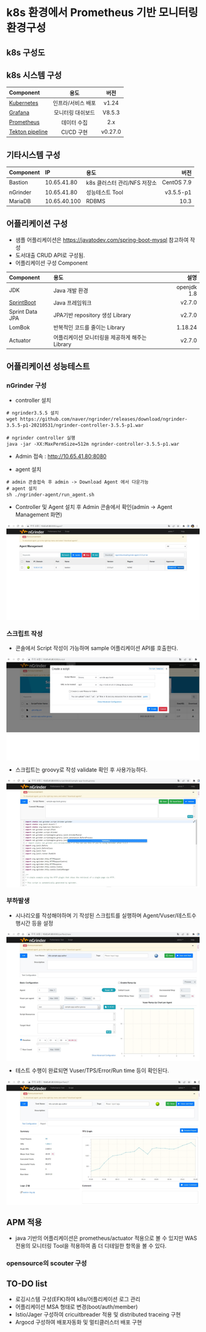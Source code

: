 # k8s 환경에서 Prometheus 기반 모니터링 환경구성


## k8s 구성도




## k8s 시스템 구성

| Component       | 용도              |          버전 |
| :----------     | :---------------: | :-----------: |
| [Kubernetes](https://github.com/wspark/k8s-sample-app/tree/main/k8s)      | 인프라/서비스 배포 |    v1.24      |
| [Grafana](https://github.com/wspark/k8s-sample-app/tree/main/grafana)         |   모니터링 대쉬보드|   V8.5.3      |
| [Prometheus](https://github.com/wspark/k8s-sample-app/tree/main/prometheus)    |   데이터 수집      |    2.x        |
| [Tekton pipeline](https://github.com/wspark/k8s-sample-app/tree/main/tekton) |    CI/CD 구현     |      v0.27.0   |

## 기타시스템 구성

| Component      | IP             | 용도                             |          버전         |
| :------------- | :----------    | :--------------------------------| ---------------------:|
| Bastion        | 10.65.41.80    |  k8s 클러스터 관리/NFS 저장소     |    CentOS 7.9         | 
| nGrinder       | 10.65.41.80    |  성능테스트 Tool                  |   v3.5.5-p1          | 
| MariaDB        | 10.65.40.100   |  RDBMS                           |     10.3             | 


## 어플리케이션 구성

* 샘플 어플리케이션은 https://javatodev.com/spring-boot-mysql 참고하여 작성
* 도서대출 CRUD API로 구성됨.
* 어플리케이션 구성 Component

| Component       | 용도                              |          설명         |
| :-------------  | :--------------------------------| ----------------------:|
| JDK             |  Java 개발 환경                   |   openjdk 1.8          | 
| [SprintBoot](https://github.com/wspark/k8s-sample-app/tree/main/springboot-sample)     |  Java 프레임워크                  |    v2.7.0              | 
| Sprint Data JPA | JPA기반 repository 생성 Library   |    v2.7.0              | 
| LomBok          | 반복적인 코드를 줄이는 Library    |      1.18.24            | 
| Actuator        | 어플리케이션 모니터링을 제공하게 해주는 Library |v2.7.0      | 



## 어플리케이션 성능테스트

### nGrinder 구성

* controller 설치
```
# ngrinder3.5.5 설치
wget https://github.com/naver/ngrinder/releases/download/ngrinder-3.5.5-p1-20210531/ngrinder-controller-3.5.5-p1.war

# ngrinder controller 실행
java -jar -XX:MaxPermSize=512m ngrinder-controller-3.5.5-p1.war

```
* Admin 접속 : http://10.65.41.80:8080

* agent 설치

```
# admin 콘솔접속 후 admin -> Download Agent 에서 다운가능
# agent 설치
sh ./ngrinder-agent/run_agent.sh
```
* Controller 및 Agent 설치 후 Admin 콘솔에서 확인(admin -> Agent Management 화면)

<img src="./images/ngrinder-dashboard-agent.jpg" align="center" />



### 스크립트 작성

* 콘솔에서 Script 작성이 가능하며 sample 어플리케이션 API를 호출한다.

<img src="./images/ngrinder-dashboard-script.jpg" align="center" />

* 스크립트는 groovy로 작성 validate 확인 후 사용가능하다.

<img src="./images/ngrinder-dashboard-validate.jpg" align="center" />


### 부하발생

* 시나리오를 작성해야하며 기 작성된 스크립트를 실행하며 Agent/Vuser/테스트수행시간 등을 설정

<img src="./images/ngrinder-dashboard-performance-test.jpg" align="center" />


* 테스트 수행이 완료되면 Vuser/TPS/Error/Run time 등이 확인된다.

<img src="./images/ngrinder-dashboard-performance-result.jpg" align="center" />


## APM 적용
* java 기반의 어플리케이션은 prometheus/actuator 적용으로 볼 수 있지만 WAS전용의 모니터링 Tool을 적용하여 좀 더 디테일한 항목을 볼 수 있다.

### opensource의 scouter 구성



## TO-DO list
* 로깅시스템 구성(EFK)하여 k8s/어플리케이션 로그 관리
* 어플리케이션 MSA 형태로 변경(boot/auth/member)
* Istio/Jager 구성하여 cricuitbreader 적용 및 distributed traceing 구현
* Argocd 구성하여 배포자동화 및 멀티클러스터 배포 구현 



